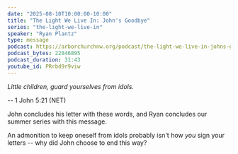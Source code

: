 ```yaml
---
date: "2025-08-10T10:00:00-10:00"
title: "The Light We Live In: John's Goodbye"
series: "the-light-we-live-in"
speaker: "Ryan Plantz"
type: message
podcast: https://arborchurchnw.org/podcast/the-light-we-live-in-johns-goodbye.mp3
podcast_bytes: 22846895
podcast_duration: 31:43
youtube_id: PRrbd9r9viw
---
```


*Little children, guard yourselves from idols.*

-- 1 John 5:21 (NET)

John concludes his letter with these words, and Ryan concludes our summer series with this message.

An admonition to keep oneself from idols probably isn't how _you_ sign your letters -- why did John choose to end this way?

